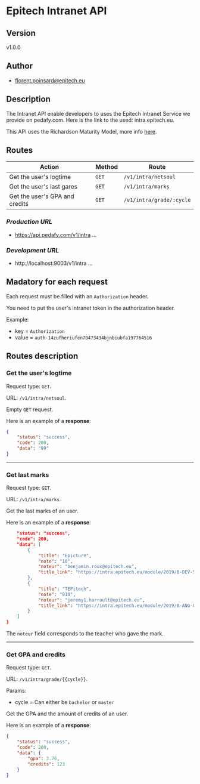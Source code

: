# **Epitech Intranet API**

## **Version**

v1.0.0

## **Author**

- florent.poinsard@epitech.eu

## **Description**

The Intranet API enable developers to uses the Epitech Intranet Service we provide on pedafy.com. Here is the link to the used: intra.epitech.eu.

This API uses the Richardson Maturity Model, more info [here](https://martinfowler.com/articles/richardsonMaturityModel.html).

## **Routes**

| Action | Method | Route |
| ---- | ---- | ---- |
| Get the user's logtime | `GET` | `/v1/intra/netsoul` |
| Get the user's last gares | `GET` | `/v1/intra/marks` |
| Get the user's GPA and credits | `GET` | `/v1/intra/grade/:cycle` |

### ***Production URL***

- https://api.pedafy.com/v1/intra ...

### ***Development URL***

- http://localhost:9003/v1/intra ...

## **Madatory for each request**

Each request must be filled with an `Authorization` header.

You need to put the user's intranet token in the authorization header.

Example:

- key = `Authorization`
- value = `auth-14zufheriufen70473434bjnbiubfa197764516`

## **Routes description**

### **Get the user's logtime**

Request type: `GET`.

URL: `/v1/intra/netsoul`.

Empty `GET` request.

Here is an example of a **response**:
```json
{
    "status": "success",
    "code": 200,
    "data": "99"
}
```

____
### **Get last marks**

Request type: `GET`.

URL: `/v1/intra/marks`.

Get the last marks of an user.

Here is an example of a **response**:
```json
    "status": "success",
    "code": 200,
    "data": [
        {
            "title": "Epicture",
            "note": "10",
            "noteur": "benjamin.roux@epitech.eu",
            "title_link": "https://intra.epitech.eu/module/2019/B-DEV-501/TLS-5-1/acti-355956/"
        },
        {
            "title": "TEPitech",
            "note": "910",
            "noteur": "jeremy1.harrault@epitech.eu",
            "title_link": "https://intra.epitech.eu/module/2019/B-ANG-058/TLS-0-1/acti-346608/"
        }
    ]
}
```

The `noteur` field corresponds to the teacher who gave the mark.

____
### **Get GPA and credits**

Request type: `GET`.

URL: `/v1/intra/grade/{{cycle}}`.

Params:
- cycle = Can either be `bachelor` or `master`

Get the GPA and the amount of credits of an user.

Here is an example of a **response**:
```json
{
    "status": "success",
    "code": 200,
    "data": {
        "gpa": 3.76,
        "credits": 123
    }
}
```
